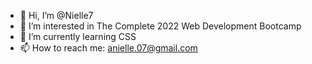 - 👋 Hi, I’m @Nielle7
- 👀 I’m interested in The Complete 2022 Web Development Bootcamp
- 🌱 I’m currently learning CSS
- 📫 How to reach me: anielle.07@gmail.com

<!---
Nielle7/Nielle7 is a ✨ special ✨ repository because its `README.md` (this file) appears on your GitHub profile.
You can click the Preview link to take a look at your changes.
--->
